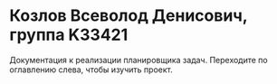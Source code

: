 # Козлов Всеволод Денисович, группа K33421

Документация к реализации планировщика задач. 
Переходите по оглавлению слева, чтобы изучить проект.